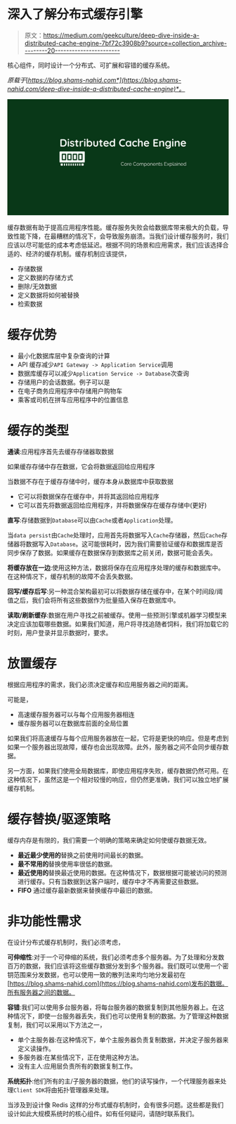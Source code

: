 # 深入了解分布式缓存引擎

> 原文：<https://medium.com/geekculture/deep-dive-inside-a-distributed-cache-engine-7bf72c3908b9?source=collection_archive---------20----------------------->

核心组件，同时设计一个分布式、可扩展和容错的缓存系统。

*原载于*[*https://blog.shams-nahid.com*](https://blog.shams-nahid.com/deep-dive-inside-a-distributed-cache-engine)*。*

![](img/addfbc0aed2f85cad54f485c04159fa7.png)

缓存数据有助于提高应用程序性能。缓存服务失败会给数据库带来极大的负载，导致性能下降，在最糟糕的情况下，会导致服务崩溃。当我们设计缓存服务时，我们应该以尽可能低的成本考虑低延迟。根据不同的场景和应用需求，我们应该选择合适的、经济的缓存机制。缓存机制应该提供，

*   存储数据
*   定义数据的存储方式
*   删除/无效数据
*   定义数据将如何被替换
*   检索数据

# 缓存优势

*   最小化数据库层中复杂查询的计算
*   API 缓存减少`API Gateway -> Application Service`调用
*   数据库缓存可以减少`Application Service -> Database`次查询
*   存储用户的会话数据。例子可以是
*   在电子商务应用程序中存储用户购物车
*   乘客或司机在拼车应用程序中的位置信息

# 缓存的类型

**通读**:应用程序首先去缓存存储器取数据

如果缓存存储中存在数据，它会将数据返回给应用程序

当数据不存在于缓存存储中时，缓存本身从数据库中获取数据

*   它可以将数据保存在缓存中，并将其返回给应用程序
*   它可以首先将数据返回给应用程序，并将数据保存在缓存存储中(更好)

**直写**:存储数据到`Database`可以由`Cache`或者`Application`处理。

当`data persist`由`Cache`处理时，应用首先将数据写入`Cache`存储器，然后`Cache`存储器将数据写入`Database`。这可能很耗时，因为我们需要验证缓存和数据库是否同步保存了数据。如果缓存在数据保存到数据库之前关闭，数据可能会丢失。

**将缓存放在一边**:使用这种方法，数据将保存在应用程序处理的缓存和数据库中。在这种情况下，缓存机制的故障不会丢失数据。

**回写/缓存后写**:另一种混合架构最初可以将数据存储在缓存中，在某个时间段/阈值之后，我们会将所有这些数据作为批量插入保存在数据库中。

**读取/刷新缓存**:数据在用户寻找之前被缓存。使用一些预测引擎或机器学习模型来决定应该加载哪些数据。如果我们知道，用户将寻找追随者饲料，我们将加载它的时刻，用户登录并显示数据时，要求。

# 放置缓存

根据应用程序的需求，我们必须决定缓存和应用服务器之间的距离。

可能是，

*   高速缓存服务器可以与每个应用服务器相连
*   缓存服务器可以在数据库前面的全局位置

如果我们将高速缓存与每个应用服务器放在一起，它将是更快的响应。但是考虑到如果一个服务器出现故障，缓存也会出现故障。此外，服务器之间不会同步缓存数据。

另一方面，如果我们使用全局数据库，即使应用程序失败，缓存数据仍然可用。在这种情况下，虽然这是一个相对较慢的响应，但仍然更准确，我们可以独立地扩展缓存机制。

# 缓存替换/驱逐策略

缓存内存是有限的，我们需要一个明确的策略来确定如何使缓存数据无效。

*   **最近最少使用的**替换之前使用时间最长的数据。
*   **最不常用的**替换使用率很低的数据。
*   **最近使用的**替换最近使用的数据。在这种情况下，数据根据可能被访问的预测进行缓存。只有当数据到达客户端时，缓存中才不再需要这些数据。
*   **FIFO** 通过缓存最新数据来替换缓存中最旧的数据。

# 非功能性需求

在设计分布式缓存机制时，我们必须考虑，

**可伸缩性**:对于一个可伸缩的系统，我们必须考虑多个服务器。为了处理和分发数百万的数据，我们应该将这些缓存数据分发到多个服务器。我们既可以使用一个密钥范围来分发数据，也可以使用一致的散列法来均匀地分发最初在[https://blog.shams-nahid.com](https://blog.shams-nahid.com)发布的数据。所有服务器之间的数据。

**容错**:我们可以使用多台服务器，将每台服务器的数据复制到其他服务器上。在这种情况下，即使一台服务器丢失，我们也可以使用复制的数据。为了管理这种数据复制，我们可以采用以下方法之一，

*   单个主服务器:在这种情况下，单个主服务器负责复制数据，并决定子服务器来定义读操作。
*   多服务器:在某些情况下，正在使用这种方法。
*   没有主人:应用层负责所有的数据复制工作。

**系统拓扑**:他们所有的主/子服务器的数据，他们的读写操作，一个代理服务器来处理`Client SDK`将由拓扑管理器来处理。

当涉及到设计像 Redis 这样的分布式缓存机制时，会有很多问题。这些都是我们设计如此大规模系统时的核心组件。如有任何疑问，请随时联系我们。